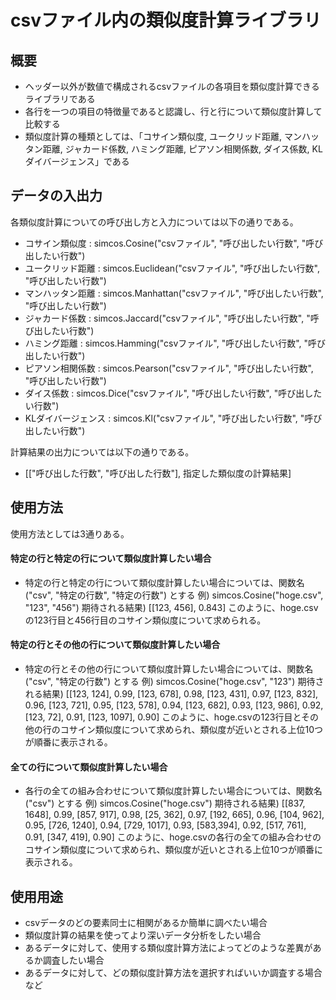# csvファイル内の類似度計算ライブラリ


## 概要
* ヘッダー以外が数値で構成されるcsvファイルの各項目を類似度計算できるライブラリである
* 各行を一つの項目の特徴量であると認識し、行と行について類似度計算して比較する
* 類似度計算の種類としては、「コサイン類似度, ユークリッド距離, マンハッタン距離, ジャカード係数, ハミング距離, ピアソン相関係数, ダイス係数, KLダイバージェンス」である


## データの入出力
各類似度計算についての呼び出し方と入力については以下の通りである。
* コサイン類似度 : simcos.Cosine("csvファイル", "呼び出したい行数", "呼び出したい行数")
* ユークリッド距離 : simcos.Euclidean("csvファイル", "呼び出したい行数", "呼び出したい行数")
* マンハッタン距離 : simcos.Manhattan("csvファイル", "呼び出したい行数", "呼び出したい行数")
* ジャカード係数 : simcos.Jaccard("csvファイル", "呼び出したい行数", "呼び出したい行数")
* ハミング距離 : simcos.Hamming("csvファイル", "呼び出したい行数", "呼び出したい行数")
* ピアソン相関係数 : simcos.Pearson("csvファイル", "呼び出したい行数", "呼び出したい行数")
* ダイス係数 : simcos.Dice("csvファイル", "呼び出したい行数", "呼び出したい行数")
* KLダイバージェンス : simcos.Kl("csvファイル", "呼び出したい行数", "呼び出したい行数")

計算結果の出力については以下の通りである。
* [["呼び出した行数", "呼び出した行数"], 指定した類似度の計算結果]


## 使用方法 
使用方法としては3通りある。
#### 特定の行と特定の行について類似度計算したい場合
* 特定の行と特定の行について類似度計算したい場合については、関数名("csv", "特定の行数", "特定の行数") とする
例) simcos.Cosine("hoge.csv", "123", "456")
期待される結果) [[123, 456], 0.843]
このように、hoge.csvの123行目と456行目のコサイン類似度について求められる。

#### 特定の行とその他の行について類似度計算したい場合
* 特定の行とその他の行について類似度計算したい場合については、関数名("csv", "特定の行数") とする
例) simcos.Cosine("hoge.csv", "123")
期待される結果) [[123, 124], 0.99, [123, 678], 0.98, [123, 431], 0.97, [123, 832], 0.96, [123, 721], 0.95, [123, 578], 0.94, [123, 682], 0.93, [123, 986], 0.92, [123, 72], 0.91, [123, 1097], 0.90]
このように、hoge.csvの123行目とその他の行のコサイン類似度について求められ、類似度が近いとされる上位10つが順番に表示される。

#### 全ての行について類似度計算したい場合
* 各行の全ての組み合わせについて類似度計算したい場合については、関数名("csv") とする
例) simcos.Cosine("hoge.csv")
期待される結果) [[837, 1648], 0.99, [857, 917], 0.98, [25, 362], 0.97, [192, 665], 0.96, [104, 962], 0.95, [726, 1240], 0.94, [729, 1017], 0.93, [583,394], 0.92, [517, 761], 0.91, [347, 419], 0.90]
このように、hoge.csvの各行の全ての組み合わせのコサイン類似度について求められ、類似度が近いとされる上位10つが順番に表示される。


## 使用用途
* csvデータのどの要素同士に相関があるか簡単に調べたい場合
* 類似度計算の結果を使ってより深いデータ分析をしたい場合
* あるデータに対して、使用する類似度計算方法によってどのような差異があるか調査したい場合
* あるデータに対して、どの類似度計算方法を選択すればいいか調査する場合
など
